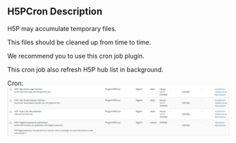 ## H5PCron Description

H5P may accumulate temporary files.

This files should be cleaned up from time to time.

We recommend you to use this cron job plugin.

This cron job also refresh H5P hub list in background.

Cron:
![Cron](./images/cron.png)
